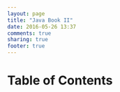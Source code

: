 ```yaml
---
layout: page
title: "Java Book II"
date: 2016-05-26 13:37
comments: true
sharing: true
footer: true
---
```


# Table of Contents
